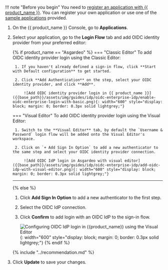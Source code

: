 !!! note "Before you begin"
    You need to [register an application with {{ product_name }}]({{base_path}}/guides/applications/). You can register your own application or use one of the [sample applications]({{base_path}}/get-started/try-samples/) provided.

1. On the {{ product_name }} Console, go to **Applications**.

2. Select your application, go to the **Login Flow** tab and add OIDC identity provider from your preferred editor:

    {% if product_name == "Asgardeo" %}
    === "Classic Editor"
        To add OIDC identity provider login using the Classic Editor:

        1. If you haven't already defined a sign-in flow, click **Start with Default configuration** to get started.

        2. Click **Add Authentication** on the step, select your OIDC identity provider, and click **Add**.

            ![Add OIDC identity provider login in {{ product_name }}]({{base_path}}/assets/img/guides/idp/oidc-enterprise-idp/enable-oidc-enterprise-login-with-basic.png){: width="600" style="display: block; margin: 0; border: 0.3px solid lightgrey;"}

    === "Visual Editor"
        To add OIDC identity provider login using the Visual Editor:

        1. Switch to the **Visual Editor** tab, by default the `Username & Password` login flow will be added onto the Visual Editor's workspace.

        2. Click on `+ Add Sign In Option` to add a new authenticator to the same step and select your OIDC identity provider connection.

            ![Add OIDC IdP login in Asgardeo with visual editor]({{base_path}}/assets/img/guides/idp/oidc-enterprise-idp/add-oidc-idp-with-visual-editor.png){: width="600" style="display: block; margin: 0; border: 0.3px solid lightgrey;"}

    ---
    {% else %}
    1. Click **Add Sign In Option** to add a new authenticator to the first step.

    2. Select the OIDC IdP connection.

    3. Click **Confirm** to add login with an OIDC IdP to the sign-in flow.

        ![Configuring OIDC IdP login in {{product_name}} using the Visual Editor]({{base_path}}/assets/img/guides/idp/oidc-enterprise-idp/add-oidc-idp-with-visual-editor.png){: width="600" style="display: block; margin: 0; border: 0.3px solid lightgrey;"}
    {% endif %}

    {% include "../recommendation.md" %}


3. Click **Update** to save your changes.
